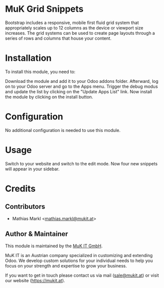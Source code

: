 MuK Grid Snippets
===============

Bootstrap includes a responsive, mobile first fluid grid system that appropriately
scales up to 12 columns as the device or viewport size increases.
The grid systems can be used to create page layouts through a series of rows and
columns that house your content.

Installation
============

To install this module, you need to:

Download the module and add it to your Odoo addons folder. Afterward, log on to
your Odoo server and go to the Apps menu. Trigger the debug modus and update the
list by clicking on the "Update Apps List" link. Now install the module by
clicking on the install button.

Configuration
============

No additional configuration is needed to use this module.

Usage
============

Switch to your website and switch to the edit mode. Now four new snippets will
appear in your sidebar.

Credits
============

Contributors
------------

-	Mathias Markl &lt;<mathias.markl@mukit.at>&gt;

Author & Maintainer
------------

This module is maintained by the [MuK IT GmbH].

MuK IT is an Austrian company specialized in customizing and extending
Odoo. We develop custom solutions for your individual needs to help you
focus on your strength and expertise to grow your business.

If you want to get in touch please contact us via mail (<sale@mukit.at>)
or visit our website (<https://mukit.at>).

  [MuK IT GmbH]: https://www.mukit.at/